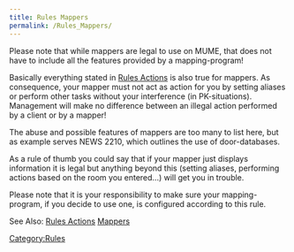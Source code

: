 ```yaml
---
title: Rules Mappers
permalink: /Rules_Mappers/
---
```


Please note that while mappers are legal to use on MUME, that does not
have to include all the features provided by a mapping-program!

Basically everything stated in [Rules Actions](Rules_Actions "wikilink")
is also true for mappers. As consequence, your mapper must not act as
action for you by setting aliases or perform other tasks without your
interference (in PK-situations). Management will make no difference
between an illegal action performed by a client or by a mapper!

The abuse and possible features of mappers are too many to list here,
but as example serves NEWS 2210, which outlines the use of
door-databases.

As a rule of thumb you could say that if your mapper just displays
information it is legal but anything beyond this (setting aliases,
performing actions based on the room you entered...) will get you in
trouble.

Please note that it is your responsibility to make sure your
mapping-program, if you decide to use one, is configured according to
this rule.

See Also: [Rules Actions](Rules_Actions "wikilink")
[Mappers](Mapper "wikilink")

[Category:Rules](Category:Rules "wikilink")